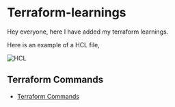 # Terraform-learnings

Hey everyone, here I have added my terraform learnings.

Here is an example of a HCL file,


![HCL](https://user-images.githubusercontent.com/98219227/196745350-27fc9c85-2972-45f1-8cd5-1bfa6e13d83d.png)


## Terraform Commands

- [Terraform Commands](https://github.com/NavedtheDev/Terraform-learnings/blob/64440c56e5b1544f4788faa4b445ae91a479d0d1/Terraform%20Commands/README.md)
